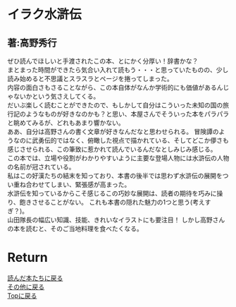 <!-- Google tag (gtag.js) -->
<script async src="https://www.googletagmanager.com/gtag/js?id=G-8P412RLRC8"></script>
<script>
  window.dataLayer = window.dataLayer || [];
  function gtag(){dataLayer.push(arguments);}
  gtag('js', new Date());

  gtag('config', 'G-8P412RLRC8');
</script>

# イラク水滸伝
## 著:高野秀行

ぜひ読んでほしいと手渡されたこの本、とにかく分厚い！辞書かな？<br>
まとまった時間ができたら気合い入れて読もう・・・と思っていたものの、少し読み始めると不思議とスラスラとページを捲ってしまった。<br>
内容の面白さもさることながら、この本自体がなんか学術的にも価値があるんじゃないかという気さえしてくる。<br>
だいぶ楽しく読むことができたので、もしかして自分はこういった未知の国の旅行記のようなものが好きなのかも？と思い、本屋さんでそういった本をパラパラと眺めてみるが、どれもあまり響かない。<br>
ああ、自分は高野さんの書く文章が好きなんだなと思わせられる。
冒険譚のようなのに武勇伝的ではなく、俯瞰した視点で描かれている、そしてどこか儚さも感じさせられる、この筆致に惹かれて読んでいるんだなとしみじみ感じる。<br>
この本では、立場や役割がわかりやすいように主要な登場人物には水滸伝の人物の名前が冠されている。<br>
私はこの好漢たちの結末を知っており、本書の後半では思わず水滸伝の展開をつい重ね合わせてしまい、緊張感が高まった。<br>
水滸伝を知っているからこそ感じるこの巧妙な展開は、読者の期待を巧みに操り、飽きさせることがない。
これも本書の隠れた魅力の1つと思う(考えすぎ？)。<br>
山田隊長の幅広い知識、技能、きれいなイラストにも要注目！
しかし高野さんの本を読むと、そのご当地料理を食べたくなる。



<!-- <p>
<img src="./image/yohaku.png" width="400px" title="yohaku"><br>
<em>帯に書いてる通り、ロシア語は何も身についていないがそれで良いのだ</em>
</p> -->



# Return
[読んだ本たちに戻る](../book_log.md)<br>
[その他に戻る](../others.md)<br>
[Topに戻る](https://motoyashinozaki.github.io/minidora/)
